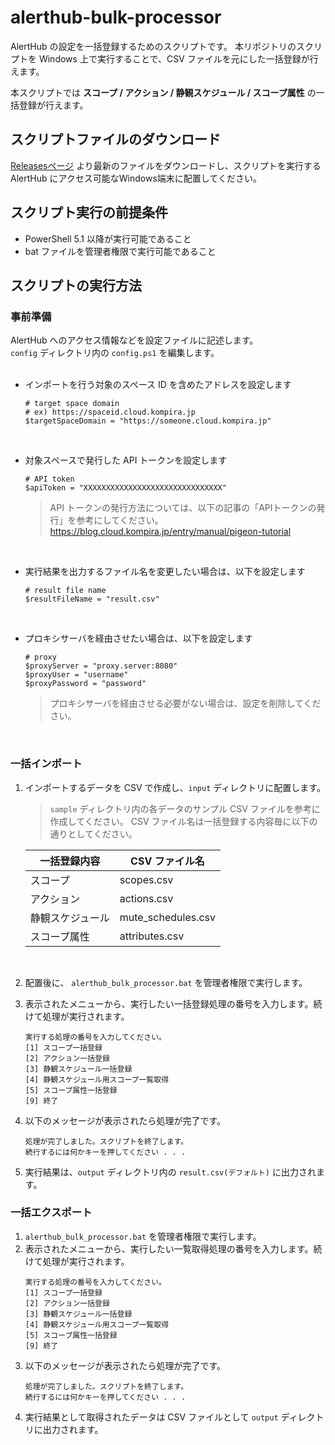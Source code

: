 # alerthub-bulk-processor
AlertHub の設定を一括登録するためのスクリプトです。
本リポジトリのスクリプトを Windows 上で実行することで、CSV ファイルを元にした一括登録が行えます。

本スクリプトでは **スコープ / アクション / 静観スケジュール / スコープ属性** の一括登録が行えます。

## スクリプトファイルのダウンロード
[Releasesページ](https://github.com/fixpoint/alerthub-bulk-processor/releases) より最新のファイルをダウンロードし、スクリプトを実行する AlertHub にアクセス可能なWindows端末に配置してください。

## スクリプト実行の前提条件
- PowerShell 5.1 以降が実行可能であること
- bat ファイルを管理者権限で実行可能であること

## スクリプトの実行方法
### 事前準備
AlertHub へのアクセス情報などを設定ファイルに記述します。  
`config` ディレクトリ内の `config.ps1` を編集します。
<br>
<br>
- インポートを行う対象のスペース ID を含めたアドレスを設定します
    ```
    # target space domain
    # ex) https://spaceid.cloud.kompira.jp
    $targetSpaceDomain = "https://someone.cloud.kompira.jp"
    ```

<br>

- 対象スペースで発行した API トークンを設定します
    ```
    # API token
    $apiToken = "XXXXXXXXXXXXXXXXXXXXXXXXXXXXXXX"
    ```
    > API トークンの発行方法については、以下の記事の「APIトークンの発行」を参考にしてください。
    https://blog.cloud.kompira.jp/entry/manual/pigeon-tutorial  

<br>

- 実行結果を出力するファイル名を変更したい場合は、以下を設定します
    ```
    # result file name
    $resultFileName = "result.csv"
    ```

<br>

- プロキシサーバを経由させたい場合は、以下を設定します
    ```
    # proxy
    $proxyServer = "proxy.server:8080"
    $proxyUser = "username"
    $proxyPassword = "password"
    ```
    > プロキシサーバを経由させる必要がない場合は、設定を削除してください。

<br>

### 一括インポート
1. インポートするデータを CSV で作成し、`input` ディレクトリに配置します。
    > `sample` ディレクトリ内の各データのサンプル CSV ファイルを参考に作成してください。
    > CSV ファイル名は一括登録する内容毎に以下の通りとしてください。

    | 一括登録内容 | CSV ファイル名 |
    | - | - |
    | スコープ | scopes.csv |
    | アクション | actions.csv |
    | 静観スケジュール | mute_schedules.csv |
    | スコープ属性 | attributes.csv |

<br>

2. 配置後に、 `alerthub_bulk_processor.bat` を管理者権限で実行します。

3. 表示されたメニューから、実行したい一括登録処理の番号を入力します。続けて処理が実行されます。
    ```
    実行する処理の番号を入力してください。
    [1] スコープ一括登録
    [2] アクション一括登録
    [3] 静観スケジュール一括登録
    [4] 静観スケジュール用スコープ一覧取得
    [5] スコープ属性一括登録
    [9] 終了
    ```
4. 以下のメッセージが表示されたら処理が完了です。
    ```
    処理が完了しました。スクリプトを終了します。
    続行するには何かキーを押してください . . .
    ```
5. 実行結果は、`output` ディレクトリ内の `result.csv(デフォルト)` に出力されます。

### 一括エクスポート
1.  `alerthub_bulk_processor.bat` を管理者権限で実行します。
2. 表示されたメニューから、実行したい一覧取得処理の番号を入力します。続けて処理が実行されます。
    ```
    実行する処理の番号を入力してください。
    [1] スコープ一括登録
    [2] アクション一括登録
    [3] 静観スケジュール一括登録
    [4] 静観スケジュール用スコープ一覧取得
    [5] スコープ属性一括登録
    [9] 終了
    ```
3. 以下のメッセージが表示されたら処理が完了です。
    ```
    処理が完了しました。スクリプトを終了します。
    続行するには何かキーを押してください . . .
    ```
4. 実行結果として取得されたデータは CSV ファイルとして `output` ディレクトリに出力されます。

